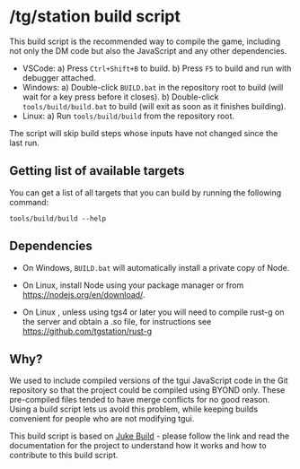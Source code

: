 # /tg/station build script

This build script is the recommended way to compile the game, including not only the DM code but also the JavaScript and any other dependencies.

- VSCode:
  a) Press `Ctrl+Shift+B` to build.
  b) Press `F5` to build and run with debugger attached.
- Windows:
  a) Double-click `BUILD.bat` in the repository root to build (will wait for a key press before it closes).
  b) Double-click `tools/build/build.bat` to build (will exit as soon as it finishes building).
- Linux:
  a) Run `tools/build/build` from the repository root.

The script will skip build steps whose inputs have not changed since the last run.

## Getting list of available targets

You can get a list of all targets that you can build by running the following command:

```
tools/build/build --help
```

## Dependencies

- On Windows, `BUILD.bat` will automatically install a private copy of Node.

- On Linux, install Node using your package manager or from <https://nodejs.org/en/download/>.
- On Linux , unless using tgs4 or later you will need to compile rust-g on the server and obtain a .so file, for instructions see https://github.com/tgstation/rust-g

## Why?

We used to include compiled versions of the tgui JavaScript code in the Git repository so that the project could be compiled using BYOND only. These pre-compiled files tended to have merge conflicts for no good reason. Using a build script lets us avoid this problem, while keeping builds convenient for people who are not modifying tgui.

This build script is based on [Juke Build](https://github.com/stylemistake/juke-build) - please follow the link and read the documentation for the project to understand how it works and how to contribute to this build script.
